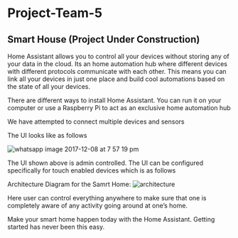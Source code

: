 # Project-Team-5

## Smart House (Project Under Construction)

Home Assistant allows you to control all your devices without storing any of your data in the cloud. Its an home automation hub where different devices with different protocols communicate with each other. This means you can link all your devices in just one place and build cool automations based on the state of all your devices.

There are different ways to install Home Assistant. You can run it on your computer or use a Raspberry Pi to act as an exclusive home automation hub

We have attempted to connect multiple devices and sensors 

The UI looks like as follows 

![whatsapp image 2017-12-08 at 7 57 19 pm](https://user-images.githubusercontent.com/13025295/33792366-14584248-dc52-11e7-9477-3867068daaa5.jpeg)


The UI shown above is admin controlled. The UI can be configured specifically for touch enabled devices which is as follows 


Architecture Diagram for the Samrt Home:
![architecture](https://user-images.githubusercontent.com/32425619/33865056-ce0b5640-dea4-11e7-8f9b-0f9b34b82080.png)

Here user can control everything anywhere to make sure that one is completely aware of any activity going around at one’s home.

Make your smart home happen today with the Home Assistant. Getting started has never been this easy.
